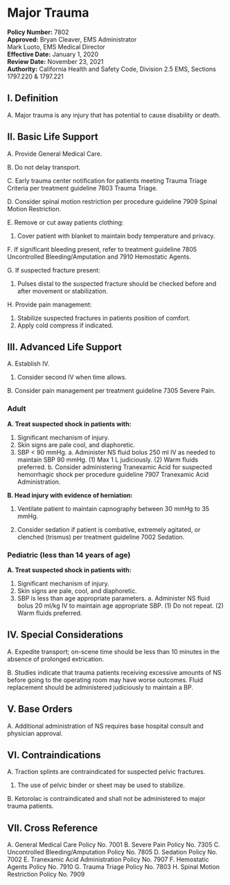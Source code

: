 # Major Trauma

**Policy Number:** 7802  
**Approved:** Bryan Cleaver, EMS Administrator  
Mark Luoto, EMS Medical Director  
**Effective Date:** January 1, 2020  
**Review Date:** November 23, 2021  
**Authority:** California Health and Safety Code, Division 2.5 EMS, Sections 1797.220 & 1797.221

## I. Definition

A. Major trauma is any injury that has potential to cause disability or death.

## II. Basic Life Support

A. Provide General Medical Care.

B. Do not delay transport.

C. Early trauma center notification for patients meeting Trauma Triage Criteria per treatment guideline 7803 Trauma Triage.

D. Consider spinal motion restriction per procedure guideline 7909 Spinal Motion Restriction.

E. Remove or cut away patients clothing:
1. Cover patient with blanket to maintain body temperature and privacy.

F. If significant bleeding present, refer to treatment guideline 7805 Uncontrolled Bleeding/Amputation and 7910 Hemostatic Agents.

G. If suspected fracture present:
1. Pulses distal to the suspected fracture should be checked before and after movement or stabilization.

H. Provide pain management:
1. Stabilize suspected fractures in patients position of comfort.
2. Apply cold compress if indicated.

## III. Advanced Life Support

A. Establish IV.
1. Consider second IV when time allows.

B. Consider pain management per treatment guideline 7305 Severe Pain.

### Adult

**A. Treat suspected shock in patients with:**

1. Significant mechanism of injury.
2. Skin signs are pale cool, and diaphoretic.
3. SBP < 90 mmHg.
   a. Administer NS fluid bolus 250 ml IV as needed to maintain SBP 90 mmHg.
      (1) Max 1 L judiciously.
      (2) Warm fluids preferred.
   b. Consider administering Tranexamic Acid for suspected hemorrhagic shock per procedure guideline 7907 Tranexamic Acid Administration.

**B. Head injury with evidence of herniation:**

1. Ventilate patient to maintain capnography between 30 mmHg to 35 mmHg.

2. Consider sedation if patient is combative, extremely agitated, or clenched (trismus) per treatment guideline 7002 Sedation.

### Pediatric (less than 14 years of age)

**A. Treat suspected shock in patients with:**

1. Significant mechanism of injury.
2. Skin signs are pale, cool, and diaphoretic.
3. SBP is less than age appropriate parameters.
   a. Administer NS fluid bolus 20 ml/kg IV to maintain age appropriate SBP.
      (1) Do not repeat.
      (2) Warm fluids preferred.

## IV. Special Considerations

A. Expedite transport; on-scene time should be less than 10 minutes in the absence of prolonged extrication.

B. Studies indicate that trauma patients receiving excessive amounts of NS before going to the operating room may have worse outcomes. Fluid replacement should be administered judiciously to maintain a BP.

## V. Base Orders

A. Additional administration of NS requires base hospital consult and physician approval.

## VI. Contraindications

A. Traction splints are contraindicated for suspected pelvic fractures.
1. The use of pelvic binder or sheet may be used to stabilize.

B. Ketorolac is contraindicated and shall not be administered to major trauma patients.

## VII. Cross Reference

A. General Medical Care Policy No. 7001
B. Severe Pain Policy No. 7305
C. Uncontrolled Bleeding/Amputation Policy No. 7805
D. Sedation Policy No. 7002
E. Tranexamic Acid Administration Policy No. 7907
F. Hemostatic Agents Policy No. 7910
G. Trauma Triage Policy No. 7803
H. Spinal Motion Restriction Policy No. 7909

